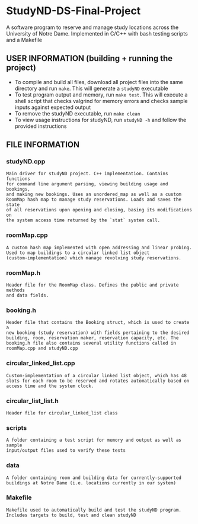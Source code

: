 # StudyND-DS-Final-Project
A software program to reserve and manage study locations across the University of Notre Dame.
Implemented in C/C++ with bash testing scripts and a Makefile

USER INFORMATION (building + running the project)
--------------------------------------------------
* To compile and build all files, download all project files into the same 
directory and run `make`. This will generate a `studyND` executable
* To test program output and memory, run `make test`. This will execute a 
shell script that checks valgrind for memory errors and checks sample inputs 
against expected output
* To remove the studyND executable, run `make clean`
* To view usage instructions for studyND, run `studyND -h` and follow the 
provided instructions



FILE INFORMATION
--------------------------------------------------
	
### studyND.cpp
	Main driver for studyND project. C++ implementation. Contains functions 
	for command line argument parsing, viewing building usage and bookings, 
	and making new bookings. Uses an unordered_map as well as a custom 
	RoomMap hash map to manage study reservations. Loads and saves the state 
	of all reservations upon opening and closing, basing its modifications on 
	the system access time returned by the `stat` system call.
	
### roomMap.cpp
	A custom hash map implemented with open addressing and linear probing. 
	Used to map buildings to a circular linked list object 
	(custom-implementation) which manage revolving study reservations.
	
### roomMap.h
	Header file for the RoomMap class. Defines the public and private methods 
	and data fields.
	
### booking.h
	Header file that contains the Booking struct, which is used to create a 
	new booking (study reservation) with fields pertaining to the desired 
	building, room, reservation maker, reservation capacity, etc. The 
	booking.h file also contains several utility functions called in 
	roomMap.cpp and studyND.cpp
	
### circular_linked_list.cpp
	Custom-implementation of a circular linked list object, which has 48 
	slots for each room to be reserved and rotates automatically based on 
	access time and the system clock.
	
### circular_list_list.h
	Header file for circular_linked_list class
	
### scripts
	A folder containing a test script for memory and output as well as sample 
	input/output files used to verify these tests
	
### data
	A folder containing room and building data for currently-supported 
	buildings at Notre Dame (i.e. locations currently in our system)
	
### Makefile
	Makefile used to automatically build and test the studyND program. 
	Includes targets to build, test and clean studyND
	


